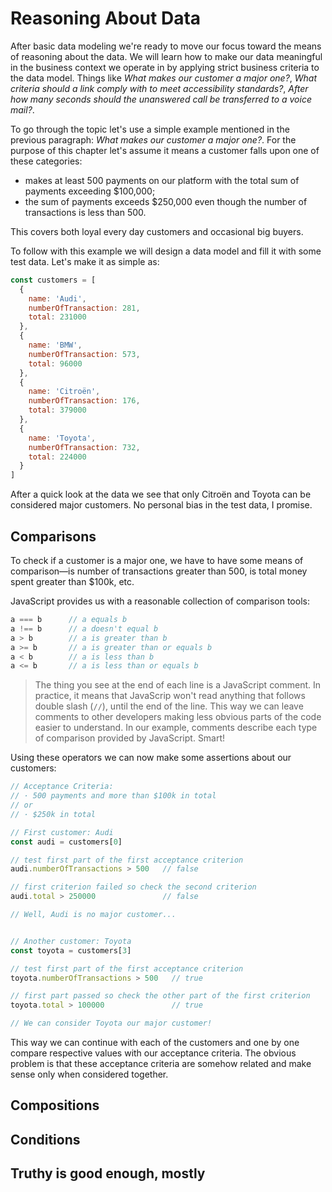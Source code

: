 # Reasoning About Data
After basic data modeling we're ready to move our focus toward the means of reasoning about the data. We will learn how to make our data meaningful in the business context we operate in by applying strict business criteria to the data model. Things like _What makes our customer a major one?_, _What criteria should a link comply with to meet accessibility standards?_, _After how many seconds should the unanswered call be transferred to a voice mail?_.

To go through the topic let's use a simple example mentioned in the previous paragraph: _What makes our customer a major one?_. For the purpose of this chapter let's assume it means a customer falls upon one of these categories:

 * makes at least 500 payments on our platform with the total sum of payments exceeding $100,000;
 * the sum of payments exceeds $250,000 even though the number of transactions is less than 500.

This covers both loyal every day customers and occasional big buyers.

To follow with this example we will design a data model and fill it with some test data. Let's make it as simple as:

```javascript
const customers = [
  {
    name: 'Audi',
    numberOfTransaction: 281,
    total: 231000
  },
  {
    name: 'BMW',
    numberOfTransaction: 573,
    total: 96000
  },
  {
    name: 'Citroën',
    numberOfTransaction: 176,
    total: 379000
  },
  {
    name: 'Toyota',
    numberOfTransaction: 732,
    total: 224000
  }
]
```

After a quick look at the data we see that only Citroën and Toyota can be considered major customers. No personal bias in the test data, I promise.

## Comparisons
To check if a customer is a major one, we have to have some means of comparison—is number of transactions greater than 500, is total money spent greater than $100k, etc. 

JavaScript provides us with a reasonable collection of comparison tools:

```javascript
a === b      // a equals b
a !== b      // a doesn't equal b
a > b        // a is greater than b
a >= b       // a is greater than or equals b
a < b        // a is less than b
a <= b       // a is less than or equals b
```

> The thing you see at the end of each line is a JavaScript comment. 
> In practice, it means that JavaScrip won't read anything that follows 
> double slash (`//`), until the end of the line. This way we can leave
> comments to other developers making less obvious parts of the code
> easier to understand. In our example, comments describe each type 
> of comparison provided by JavaScript. Smart!

Using these operators we can now make some assertions about our customers:

```javascript
// Acceptance Criteria:
// · 500 payments and more than $100k in total
// or
// · $250k in total

// First customer: Audi
const audi = customers[0]

// test first part of the first acceptance criterion
audi.numberOfTransactions > 500   // false

// first criterion failed so check the second criterion
audi.total > 250000               // false

// Well, Audi is no major customer...


// Another customer: Toyota
const toyota = customers[3]

// test first part of the first acceptance criterion
toyota.numberOfTransactions > 500   // true

// first part passed so check the other part of the first criterion
toyota.total > 100000               // true

// We can consider Toyota our major customer!
```

This way we can continue with each of the customers and one by one compare respective values with our acceptance criteria. The obvious problem is that these acceptance criteria are somehow related and make sense only when considered together.

## Compositions



## Conditions

## Truthy is good enough, mostly